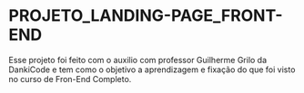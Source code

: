 # PROJETO_LANDING-PAGE_FRONT-END
 Esse projeto foi feito com o auxilio com professor Guilherme Grilo da DankiCode e tem como o objetivo a aprendizagem e fixação do que foi visto no curso de Fron-End Completo.
